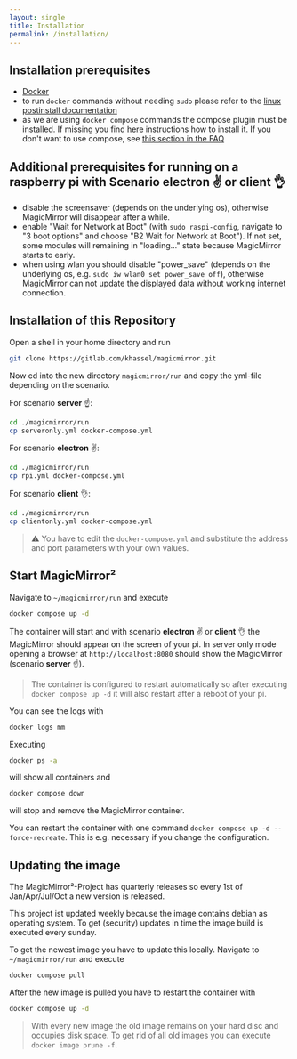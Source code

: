 ```yaml
---
layout: single
title: Installation
permalink: /installation/
---
```

## Installation prerequisites

- [Docker](https://docs.docker.com/engine/installation/)
- to run `docker` commands without needing `sudo` please refer to the [linux postinstall documentation](https://docs.docker.com/engine/install/linux-postinstall/#manage-docker-as-a-non-root-user)
- as we are using `docker compose` commands the compose plugin must be installed. If missing you find [here](https://docs.docker.com/compose/install/linux/) instructions how to install it. If you don't want to use compose, see [this section in the FAQ](/magicmirror/faq/#how-to-start-magicmirror-without-using-docker-composeyml-files)

## Additional prerequisites for running on a raspberry pi with Scenario **electron** ✌️ or **client** 👌

- disable the screensaver (depends on the underlying os), otherwise MagicMirror will disappear after a while.
- enable "Wait for Network at Boot" (with `sudo raspi-config`, navigate to "3 boot options" and choose "B2 Wait for Network at Boot"). If not set, some modules will remaining in "loading..." state because MagicMirror starts to early.
- when using wlan you should disable "power_save" (depends on the underlying os, e.g. `sudo iw wlan0 set power_save off`), otherwise MagicMirror can not update the displayed data without working internet connection.

## Installation of this Repository

Open a shell in your home directory and run
```bash
git clone https://gitlab.com/khassel/magicmirror.git
```

Now cd into the new directory `magicmirror/run` and copy the yml-file depending on the scenario.

For scenario **server** ☝️:
```bash
cd ./magicmirror/run
cp serveronly.yml docker-compose.yml
```

For scenario **electron** ✌️:
```bash
cd ./magicmirror/run
cp rpi.yml docker-compose.yml
```

For scenario **client** 👌:
```bash
cd ./magicmirror/run
cp clientonly.yml docker-compose.yml
```

> ⚠️ You have to edit the `docker-compose.yml` and substitute the address and port parameters with your own values.

## Start MagicMirror²

Navigate to `~/magicmirror/run` and execute

```bash
docker compose up -d
```

The container will start and with scenario **electron** ✌️ or **client** 👌 the MagicMirror should appear on the screen of your pi. In server only mode opening a browser at `http://localhost:8080` should show the MagicMirror (scenario **server** ☝️).

> The container is configured to restart automatically so after executing `docker compose up -d` it will also restart after a reboot of your pi.


You can see the logs with

```bash
docker logs mm
```

Executing
```bash
docker ps -a
```
will show all containers and 

```bash
docker compose down
```

will stop and remove the MagicMirror container.

You can restart the container with one command `docker compose up -d --force-recreate`. This is e.g. necessary if you change the configuration.

## Updating the image

The MagicMirror²-Project has quarterly releases so every 1st of Jan/Apr/Jul/Oct a new version is released.

This project ist updated weekly because the image contains debian as operating system. To get (security) updates in time the image build is executed every sunday.

To get the newest image you have to update this locally. Navigate to `~/magicmirror/run` and execute

```bash
docker compose pull
```

After the new image is pulled you have to restart the container with

```bash
docker compose up -d
```

> With every new image the old image remains on your hard disc and occupies disk space. To get rid of all old images you can execute `docker image prune -f`.